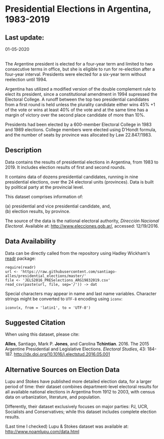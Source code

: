 Presidential Elections in Argentina, 1983-2019
==============================================

Last update:
------------------
01-05-2020

</br >The Argentine president is elected for a four-year term and limited to two consecutive terms in office, but she is eligible to run for re-election after a four-year interval. Presidents were elected for a six-year term without reelection until 1994.

Argentina has utilized a modified version of the double complement rule to elect its president, since a constitutional amendment in 1994 supressed the Electoral College. A runoff between the top two presidential candidates from a first round is held unless the plurality candidate either wins 45% +1 of the vote or wins at least 40% of the vote and at the same time has a margin of victory over the second place candidate of more than 10%.

Presidents had been elected by a 600-member Electoral College in 1983 and 1989 elections. College members were elected using D’Hondt formula, and the number of seats by province was allocated by Law 22.847/1983.

Description
-----------

Data contains the results of presidential elections in Argentina, from 1983 to 2019. It includes election results of first and second rounds.

It contains data of dozens presidential candidates, running in nine presidential elections, over the 24 electoral units (provinces). Data is built by political party at the provincial level.

This dataset comprises information of:

(a) presidential and vice presidential candidate, and,<br />
(b) election results, by province.

The source of the data is the national electoral authority, <i>Dirección Nacional Electoral</i>. Available at: <http://www.elecciones.gob.ar/>, accessed: 12/19/2016.

Data Availability
------------------

Data can be directly called from the repository using Hadley Wickham's <a href="https://cran.r-project.org/web/packages/readr/readr.pdf" target="_blank">readr</a> package:

<pre><code>require(readr)
url <- 'https://raw.githubusercontent.com/santiago-alles/presidential_elections/master/'
file <- 'JELS2016_PRESelections_ARG19832019.csv'
read_csv(paste(url, file, sep='/')) -> dat
</code></pre>

Special characters may appear in name and last name variables. Character strings might be converted to <code>UTF-8</code> encoding using <code>iconv</code>:

<pre><code>iconv(x, from = 'latin1', to = 'UTF-8')</code></pre>

Suggested Citation
-------------------

When using this dataset, please cite:

<b>Alles</b>, Santiago, Mark P. <b>Jones</b>, and Carolina <b>Tchintian</b>. 2016. The 2015 Argentine Presidential and Legislative Elections. <i>Electoral Studies</i>, 43: 184-187. http://dx.doi.org/10.1016/j.electstud.2016.05.001

Alternative Sources on Election Data
-------------------

Lupu and Stokes have published more detailed election data, for a larger period of time: their dataset combines department-level electoral results for all available national elections in Argentina from 1912 to 2003, with census data on urbanization, literature, and population.

Differently, their dataset exclusively focuses on major parties: PJ, UCR, Socialists and Conservatives; while this dataset includes complete election results.

(Last time I checked) Lupu & Stokes dataset was available at: <http://www.noamlupu.com/data.html>
